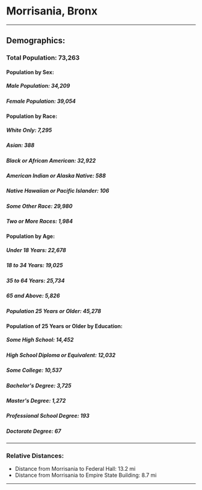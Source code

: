 # Morrisania, Bronx
***
## Demographics:
### Total Population: 73,263

#### **Population by Sex:**

##### Male Population: 34,209   
##### Female Population: 39,054

#### **Population by Race:**

##### White Only: 7,295    
##### Asian: 388
##### Black or African American: 32,922
##### American Indian or Alaska Native: 588
##### Native Hawaiian or Pacific Islander: 106
##### Some Other Race: 29,980
##### Two or More Races: 1,984

#### **Population by Age:**

##### Under 18 Years: 22,678
##### 18 to 34 Years: 19,025
##### 35 to 64 Years: 25,734
##### 65 and Above: 5,826

##### Population 25 Years or Older: 45,278

#### **Population of 25 Years or Older by Education:**

##### Some High School: 14,452
##### High School Diploma or Equivalent: 12,032
##### Some College: 10,537
##### Bachelor's Degree: 3,725
##### Master's Degree: 1,272
##### Professional School Degree: 193
##### Doctorate Degree: 67

***
### Relative Distances:
+ Distance from Morrisania to Federal Hall: 13.2 mi
+ Distance from Morrisania to Empire State Building: 8.7 mi

***
<script src="https://embed.github.com/view/geojson/YukiYoshimatsu/morrisania_neighborhood/master/morrisania_map.geojson"></script>

